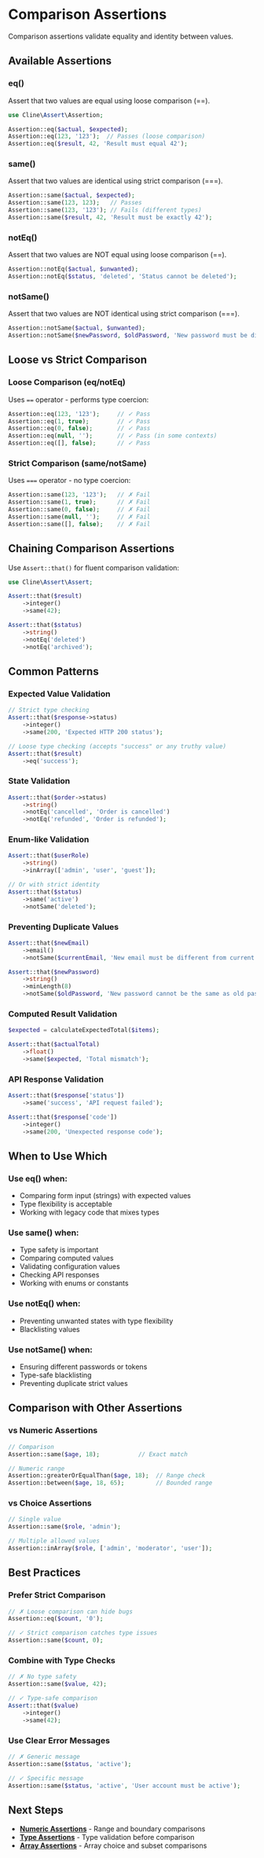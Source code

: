 # Comparison Assertions

Comparison assertions validate equality and identity between values.

## Available Assertions

### eq()

Assert that two values are equal using loose comparison (==).

```php
use Cline\Assert\Assertion;

Assertion::eq($actual, $expected);
Assertion::eq(123, '123');  // Passes (loose comparison)
Assertion::eq($result, 42, 'Result must equal 42');
```

### same()

Assert that two values are identical using strict comparison (===).

```php
Assertion::same($actual, $expected);
Assertion::same(123, 123);   // Passes
Assertion::same(123, '123'); // Fails (different types)
Assertion::same($result, 42, 'Result must be exactly 42');
```

### notEq()

Assert that two values are NOT equal using loose comparison (==).

```php
Assertion::notEq($actual, $unwanted);
Assertion::notEq($status, 'deleted', 'Status cannot be deleted');
```

### notSame()

Assert that two values are NOT identical using strict comparison (===).

```php
Assertion::notSame($actual, $unwanted);
Assertion::notSame($newPassword, $oldPassword, 'New password must be different');
```

## Loose vs Strict Comparison

### Loose Comparison (eq/notEq)

Uses `==` operator - performs type coercion:

```php
Assertion::eq(123, '123');     // ✓ Pass
Assertion::eq(1, true);        // ✓ Pass
Assertion::eq(0, false);       // ✓ Pass
Assertion::eq(null, '');       // ✓ Pass (in some contexts)
Assertion::eq([], false);      // ✓ Pass
```

### Strict Comparison (same/notSame)

Uses `===` operator - no type coercion:

```php
Assertion::same(123, '123');   // ✗ Fail
Assertion::same(1, true);      // ✗ Fail
Assertion::same(0, false);     // ✗ Fail
Assertion::same(null, '');     // ✗ Fail
Assertion::same([], false);    // ✗ Fail
```

## Chaining Comparison Assertions

Use `Assert::that()` for fluent comparison validation:

```php
use Cline\Assert\Assert;

Assert::that($result)
    ->integer()
    ->same(42);

Assert::that($status)
    ->string()
    ->notEq('deleted')
    ->notEq('archived');
```

## Common Patterns

### Expected Value Validation

```php
// Strict type checking
Assert::that($response->status)
    ->integer()
    ->same(200, 'Expected HTTP 200 status');

// Loose type checking (accepts "success" or any truthy value)
Assert::that($result)
    ->eq('success');
```

### State Validation

```php
Assert::that($order->status)
    ->string()
    ->notEq('cancelled', 'Order is cancelled')
    ->notEq('refunded', 'Order is refunded');
```

### Enum-like Validation

```php
Assert::that($userRole)
    ->string()
    ->inArray(['admin', 'user', 'guest']);

// Or with strict identity
Assert::that($status)
    ->same('active')
    ->notSame('deleted');
```

### Preventing Duplicate Values

```php
Assert::that($newEmail)
    ->email()
    ->notSame($currentEmail, 'New email must be different from current email');

Assert::that($newPassword)
    ->string()
    ->minLength(8)
    ->notSame($oldPassword, 'New password cannot be the same as old password');
```

### Computed Result Validation

```php
$expected = calculateExpectedTotal($items);

Assert::that($actualTotal)
    ->float()
    ->same($expected, 'Total mismatch');
```

### API Response Validation

```php
Assert::that($response['status'])
    ->same('success', 'API request failed');

Assert::that($response['code'])
    ->integer()
    ->same(200, 'Unexpected response code');
```

## When to Use Which

### Use eq() when:
- Comparing form input (strings) with expected values
- Type flexibility is acceptable
- Working with legacy code that mixes types

### Use same() when:
- Type safety is important
- Comparing computed values
- Validating configuration values
- Checking API responses
- Working with enums or constants

### Use notEq() when:
- Preventing unwanted states with type flexibility
- Blacklisting values

### Use notSame() when:
- Ensuring different passwords or tokens
- Type-safe blacklisting
- Preventing duplicate strict values

## Comparison with Other Assertions

### vs Numeric Assertions

```php
// Comparison
Assertion::same($age, 18);           // Exact match

// Numeric range
Assertion::greaterOrEqualThan($age, 18);  // Range check
Assertion::between($age, 18, 65);         // Bounded range
```

### vs Choice Assertions

```php
// Single value
Assertion::same($role, 'admin');

// Multiple allowed values
Assertion::inArray($role, ['admin', 'moderator', 'user']);
```

## Best Practices

### Prefer Strict Comparison

```php
// ✗ Loose comparison can hide bugs
Assertion::eq($count, '0');

// ✓ Strict comparison catches type issues
Assertion::same($count, 0);
```

### Combine with Type Checks

```php
// ✗ No type safety
Assertion::same($value, 42);

// ✓ Type-safe comparison
Assert::that($value)
    ->integer()
    ->same(42);
```

### Use Clear Error Messages

```php
// ✗ Generic message
Assertion::same($status, 'active');

// ✓ Specific message
Assertion::same($status, 'active', 'User account must be active');
```

## Next Steps

- **[Numeric Assertions](numeric-assertions.md)** - Range and boundary comparisons
- **[Type Assertions](type-assertions.md)** - Type validation before comparison
- **[Array Assertions](array-assertions.md)** - Array choice and subset comparisons
